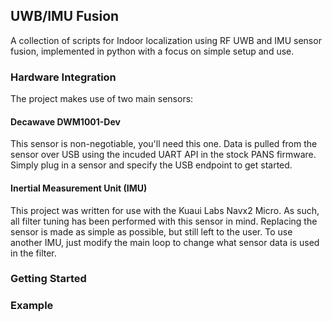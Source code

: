 ## UWB/IMU Fusion
A collection of scripts for Indoor localization using RF UWB and IMU sensor fusion, implemented in python with a focus on simple setup and use.

### Hardware Integration
The project makes use of two main sensors:

#### Decawave DWM1001-Dev
This sensor is non-negotiable, you'll need this one.  Data is pulled from the sensor over USB using the incuded UART API in the stock PANS firmware.  Simply plug in a sensor and specify the USB endpoint to get started.

#### Inertial Measurement Unit (IMU)
This project was written for use with the Kuaui Labs Navx2 Micro.  As such, all filter tuning has been performed with this sensor in mind.
Replacing the sensor is made as simple as possible, but still left to the user.  To use another IMU, just modify the main loop to change what sensor data is used in the filter.

### Getting Started

### Example
```
```